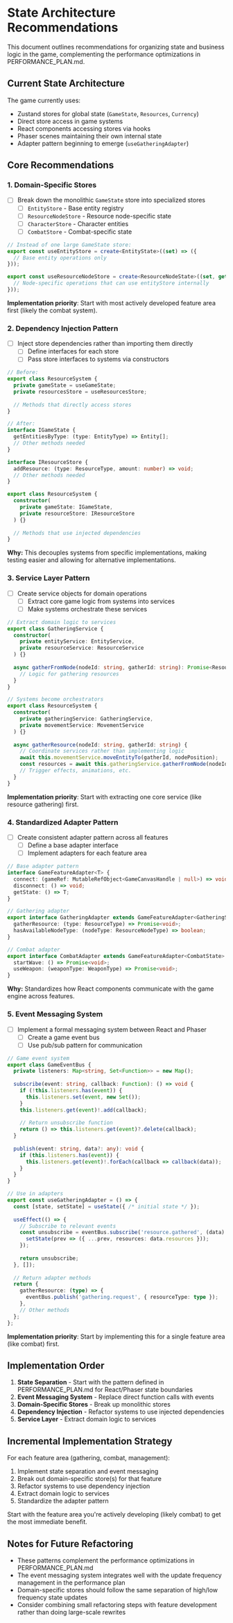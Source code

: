 # State Architecture Recommendations

This document outlines recommendations for organizing state and business logic in the game, complementing the performance optimizations in PERFORMANCE_PLAN.md.

## Current State Architecture

The game currently uses:
- Zustand stores for global state (`GameState`, `Resources`, `Currency`)
- Direct store access in game systems
- React components accessing stores via hooks
- Phaser scenes maintaining their own internal state
- Adapter pattern beginning to emerge (`useGatheringAdapter`)

## Core Recommendations

### 1. Domain-Specific Stores

- [ ] Break down the monolithic `GameState` store into specialized stores
  - [ ] `EntityStore` - Base entity registry
  - [ ] `ResourceNodeStore` - Resource node-specific state
  - [ ] `CharacterStore` - Character entities
  - [ ] `CombatStore` - Combat-specific state

```typescript
// Instead of one large GameState store:
export const useEntityStore = create<EntityState>((set) => ({
  // Base entity operations only
}));

export const useResourceNodeStore = create<ResourceNodeState>((set, get) => ({
  // Node-specific operations that can use entityStore internally
}));
```

**Implementation priority**: Start with most actively developed feature area first (likely the combat system).

### 2. Dependency Injection Pattern

- [ ] Inject store dependencies rather than importing them directly
  - [ ] Define interfaces for each store
  - [ ] Pass store interfaces to systems via constructors

```typescript
// Before:
export class ResourceSystem {
  private gameState = useGameState;
  private resourcesStore = useResourcesStore;
  
  // Methods that directly access stores
}

// After:
interface IGameState {
  getEntitiesByType: (type: EntityType) => Entity[];
  // Other methods needed
}

interface IResourceStore {
  addResource: (type: ResourceType, amount: number) => void;
  // Other methods needed
}

export class ResourceSystem {
  constructor(
    private gameState: IGameState,
    private resourceStore: IResourceStore
  ) {}
  
  // Methods that use injected dependencies
}
```

**Why:** This decouples systems from specific implementations, making testing easier and allowing for alternative implementations.

### 3. Service Layer Pattern

- [ ] Create service objects for domain operations
  - [ ] Extract core game logic from systems into services
  - [ ] Make systems orchestrate these services

```typescript
// Extract domain logic to services
export class GatheringService {
  constructor(
    private entityService: EntityService,
    private resourceService: ResourceService
  ) {}
  
  async gatherFromNode(nodeId: string, gatherId: string): Promise<ResourceType[]> {
    // Logic for gathering resources
  }
}

// Systems become orchestrators
export class ResourceSystem {
  constructor(
    private gatheringService: GatheringService,
    private movementService: MovementService
  ) {}
  
  async gatherResource(nodeId: string, gatherId: string) {
    // Coordinate services rather than implementing logic
    await this.movementService.moveEntityTo(gatherId, nodePosition);
    const resources = await this.gatheringService.gatherFromNode(nodeId, gatherId);
    // Trigger effects, animations, etc.
  }
}
```

**Implementation priority**: Start with extracting one core service (like resource gathering) first.

### 4. Standardized Adapter Pattern

- [ ] Create consistent adapter pattern across all features
  - [ ] Define a base adapter interface
  - [ ] Implement adapters for each feature area

```typescript
// Base adapter pattern
interface GameFeatureAdapter<T> {
  connect: (gameRef: MutableRefObject<GameCanvasHandle | null>) => void;
  disconnect: () => void;
  getState: () => T;
}

// Gathering adapter
export interface GatheringAdapter extends GameFeatureAdapter<GatheringState> {
  gatherResource: (type: ResourceType) => Promise<void>;
  hasAvailableNodeType: (nodeType: ResourceNodeType) => boolean;
}

// Combat adapter
export interface CombatAdapter extends GameFeatureAdapter<CombatState> {
  startWave: () => Promise<void>;
  useWeapon: (weaponType: WeaponType) => Promise<void>;
}
```

**Why:** Standardizes how React components communicate with the game engine across features.

### 5. Event Messaging System

- [ ] Implement a formal messaging system between React and Phaser
  - [ ] Create a game event bus
  - [ ] Use pub/sub pattern for communication

```typescript
// Game event system
export class GameEventBus {
  private listeners: Map<string, Set<Function>> = new Map();
  
  subscribe(event: string, callback: Function): () => void {
    if (!this.listeners.has(event)) {
      this.listeners.set(event, new Set());
    }
    this.listeners.get(event)!.add(callback);
    
    // Return unsubscribe function
    return () => this.listeners.get(event)?.delete(callback);
  }
  
  publish(event: string, data?: any): void {
    if (this.listeners.has(event)) {
      this.listeners.get(event)!.forEach(callback => callback(data));
    }
  }
}

// Use in adapters
export const useGatheringAdapter = () => {
  const [state, setState] = useState({ /* initial state */ });
  
  useEffect(() => {
    // Subscribe to relevant events
    const unsubscribe = eventBus.subscribe('resource.gathered', (data) => {
      setState(prev => ({ ...prev, resources: data.resources }));
    });
    
    return unsubscribe;
  }, []);
  
  // Return adapter methods
  return {
    gatherResource: (type) => {
      eventBus.publish('gathering.request', { resourceType: type });
    },
    // Other methods
  };
};
```

**Implementation priority**: Start by implementing this for a single feature area (like combat) first.

## Implementation Order

1. **State Separation** - Start with the pattern defined in PERFORMANCE_PLAN.md for React/Phaser state boundaries
2. **Event Messaging System** - Replace direct function calls with events
3. **Domain-Specific Stores** - Break up monolithic stores
4. **Dependency Injection** - Refactor systems to use injected dependencies
5. **Service Layer** - Extract domain logic to services

## Incremental Implementation Strategy

For each feature area (gathering, combat, management):

1. Implement state separation and event messaging
2. Break out domain-specific store(s) for that feature
3. Refactor systems to use dependency injection
4. Extract domain logic to services
5. Standardize the adapter pattern

Start with the feature area you're actively developing (likely combat) to get the most immediate benefit.

## Notes for Future Refactoring

- These patterns complement the performance optimizations in PERFORMANCE_PLAN.md
- The event messaging system integrates well with the update frequency management in the performance plan
- Domain-specific stores should follow the same separation of high/low frequency state updates
- Consider combining small refactoring steps with feature development rather than doing large-scale rewrites 